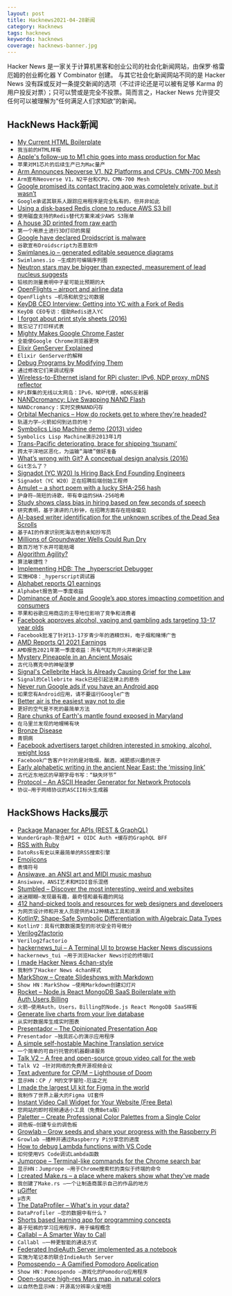 ```yaml
---
layout: post
title: Hacknews2021-04-28新闻
category: Hacknews
tags: hacknews
keywords: hacknews
coverage: hacknews-banner.jpg
---
```


Hacker News 是一家关于计算机黑客和创业公司的社会化新闻网站，由保罗·格雷厄姆的创业孵化器 Y Combinator 创建。
与其它社会化新闻网站不同的是 Hacker News 没有踩或反对一条提交新闻的选项（不过评论还是可以被有足够 Karma 的用户投反对票）；只可以赞或是完全不投票。简而言之，Hacker News 允许提交任何可以被理解为“任何满足人们求知欲”的新闻。

## HackNews Hack新闻


- [My Current HTML Boilerplate](https://www.matuzo.at/blog/html-boilerplate/)
- `我当前的HTML样板`
- [Apple's follow-up to M1 chip goes into mass production for Mac](https://asia.nikkei.com/Business/Tech/Semiconductors/Apple-s-follow-up-to-M1-chip-goes-into-mass-production-for-Mac)
- `苹果对M1芯片的后续生产已为Mac量产`
- [Arm Announces Neoverse V1, N2 Platforms and CPUs, CMN-700 Mesh](https://www.anandtech.com/show/16640/arm-announces-neoverse-v1-n2-platforms-cpus-cmn700-mesh)
- `Arm宣布Neoverse V1，N2平台和CPU，CMN-700 Mesh`
- [Google promised its contact tracing app was completely private, but it wasn’t](https://themarkup.org/privacy/2021/04/27/google-promised-its-contact-tracing-app-was-completely-private-but-it-wasnt)
- `Google承诺其联系人跟踪应用程序是完全私有的，但并非如此`
- [Using a disk-based Redis clone to reduce AWS S3 bill](https://wakatime.com/blog/45-using-a-diskbased-redis-clone-to-reduce-aws-s3-bill)
- `使用磁盘支持的Redis替代方案来减少AWS S3账单`
- [A house 3D printed from raw earth](https://www.itsnicethat.com/news/tecla-house-mario-cucinella-wasp-architecture-270421)
- `第一个用原土进行3D打印的房屋`
- [Google have declared Droidscript is malware](https://groups.google.com/g/androidscript/c/Mbh5TZ6YYnA/m/GflwflqaDAAJ)
- `谷歌宣布Droidscript为恶意软件`
- [Swimlanes.io – generated editable sequence diagrams](https://swimlanes.io/)
- `Swimlanes.io –生成的可编辑序列图`
- [Neutron stars may be bigger than expected, measurement of lead nucleus suggests](https://www.sciencemag.org/news/2021/04/neutron-stars-may-be-bigger-expected-measurement-lead-nucleus-suggests)
- `铅核的测量表明中子星可能比预期的大`
- [OpenFlights – airport and airline data](https://openflights.org/data.html)
- `OpenFlights –机场和航空公司数据`
- [KeyDB CEO Interview: Getting into YC with a Fork of Redis](https://console.dev/qa/keydb-john-sully/)
- `KeyDB CEO专访：借助Redis进入YC`
- [I forgot about print style sheets (2016)](https://www.matuzo.at/blog/i-totally-forgot-about-print-style-sheets/)
- `我忘记了打印样式表`
- [Mighty Makes Google Chrome Faster](https://www.mightyapp.com/)
- `全能使Google Chrome浏览器更快`
- [Elixir GenServer Explained](https://papercups.io/blog/genserver)
- `Elixir GenServer的解释`
- [Debug Programs by Modifying Them](https://merveilles.town/@akkartik/106138280776488247)
- `通过修改它们来调试程序`
- [Wireless-to-Ethernet island for RPi cluster: IPv6, NDP proxy, mDNS reflector](https://vladimir.varank.in/notes/2021/04/wireless-to-ethernet-island-for-homelab-cluster-ipv6-ndp-proxy-and-mdns-reflector/)
- `RPi群集的无线以太网岛：IPv6，NDP代理，mDNS反射器`
- [NANDcromancy: Live Swapping NAND Flash](https://www.atredis.com/blog/2021/4/23/live-nand-swap)
- `NANDcromancy：实时交换NAND闪存`
- [Orbital Mechanics – How do rockets get to where they're headed?](https://steemit.com/steemstem/@alexdory/how-do-rockets-really-get-to-where-they-re-headed-orbital-mechanics)
- `轨道力学–火箭如何到达目的地？`
- [Symbolics Lisp Machine demo (2013) video](https://www.youtube.com/watch?v=o4-YnLpLgtk)
- `Symbolics Lisp Machine演示2013年1月`
- [Trans-Pacific deteriorating, brace for shipping ‘tsunami’](https://www.freightwaves.com/news/flexport-trans-pacific-deteriorating-brace-for-shipping-tsunami)
- `跨太平洋地区恶化，为运输“海啸”做好准备`
- [What’s wrong with Git? A conceptual design analysis (2016)](https://blog.acolyer.org/2016/10/24/whats-wrong-with-git-a-conceptual-design-analysis/)
- `Git怎么了？`
- [Signadot (YC W20) Is Hiring Back End Founding Engineers](https://www.workatastartup.com/jobs/42298)
- `Signadot（YC W20）正在招聘后端创始工程师`
- [Amulet – a short poem with a lucky SHA-256 hash](https://text.bargains/amulet/)
- `护身符–简短的诗歌，带有幸运的SHA-256哈希`
- [Study shows class bias in hiring based on few seconds of speech](https://news.yale.edu/2019/10/21/yale-study-shows-class-bias-hiring-based-few-seconds-speech)
- `研究表明，基于演讲的几秒钟，在招聘方面存在班级偏见`
- [AI-based writer identification for the unknown scribes of the Dead Sea Scrolls](https://journals.plos.org/plosone/article?id=10.1371/journal.pone.0249769)
- `基于AI的作家识别死海古卷的未知抄写员`
- [Millions of Groundwater Wells Could Run Dry](https://www.scientificamerican.com/article/millions-of-groundwater-wells-could-run-dry/)
- `数百万地下水井可能枯竭`
- [Algorithm Agility?](https://www.tbray.org/ongoing/When/202x/2021/04/24/Algorithm-Agility)
- `算法敏捷性？`
- [Implementing HDB: The _hyperscript Debugger](https://denizaksimsek.com/2021/the-implementation-of-hdb/)
- `实施HDB：_hyperscript调试器`
- [Alphabet reports Q1 earnings](https://www.cnbc.com/2021/04/27/alphabet-goog-earnings-q1-2021.html)
- `Alphabet报告第一季度收益`
- [Dominance of Apple and Google’s app stores impacting competition and consumers](https://www.accc.gov.au/media-release/dominance-of-apple-and-google%E2%80%99s-app-stores-impacting-competition-and-consumers)
- `苹果和谷歌应用商店的主导地位影响了竞争和消费者`
- [Facebook approves alcohol, vaping and gambling ads targeting 13-17 year olds](https://www.abc.net.au/news/2021-04-28/facebook-instagram-teenager-tageted-advertising-alcohol-vaping/100097590)
- `Facebook批准了针对13-17岁青少年的酒精饮料，电子烟和赌博广告`
- [AMD Reports Q1 2021 Earnings](https://www.anandtech.com/show/16645/amd-reports-q1-2021-earnings-firing-on-all-cylinders)
- `AMD报告2021年第一季度收益：所有气缸均开火并刷新记录`
- [Mystery Pineapple in an Ancient Mosaic](https://eyesofrome.com/blog/eyes-on-storytelling/mystery-in-an-ancient-mosaic)
- `古代马赛克中的神秘菠萝`
- [Signal's Cellebrite Hack Is Already Causing Grief for the Law](https://gizmodo.com/signals-cellebrite-hack-is-already-causing-grief-for-th-1846773797)
- `Signal的Cellebrite Hack已经引起法律上的悲伤`
- [Never run Google ads if you have an Android app](https://danfabulich.medium.com/never-run-google-ads-if-you-have-an-android-app-897a20604450)
- `如果您有Android应用，请不要运行Google广告`
- [Better air is the easiest way not to die](https://dynomight.net/air/)
- `更好的空气是不死的最简单方法`
- [Rare chunks of Earth's mantle found exposed in Maryland](https://www.nationalgeographic.com/science/article/rare-chunks-of-earths-mantle-found-exposed-in-maryland)
- `在马里兰发现的地幔稀有块`
- [Bronze Disease](https://www.brown.edu/Departments/Joukowsky_Institute/courses/greekpast/4867.html)
- `青铜病`
- [Facebook advertisers target children interested in smoking, alcohol, weight loss](https://www.theguardian.com/technology/2021/apr/28/facebook-allows-advertisers-to-target-children-interested-in-smoking-alcohol-and-weight-loss)
- `Facebook广告客户针对的是对吸烟，酗酒，减肥感兴趣的孩子`
- [Early alphabetic writing in the ancient Near East: the ‘missing link’](https://www.cambridge.org/core/journals/antiquity/article/early-alphabetic-writing-in-the-ancient-near-east-the-missing-link-from-tel-lachish/C73F769B7CF3A7E4E2607958A096B7D8)
- `古代近东地区的早期字母书写：“缺失环节”`
- [Protocol – An ASCII Header Generator for Network Protocols](http://www.luismg.com/protocol/)
- `协议–用于网络协议的ASCII标头生成器`


## HackShows Hacks展示

- [ Package Manager for APIs (REST & GraphQL)](https://wundergraph.com/)
- `WunderGraph-聚合API + OIDC Auth +缓存的GraphQL BFF`
- [ RSS with Ruby](https://github.com/davidesantangelo/dato.rss)
- `DatoRss有史以来最简单的RSS搜索引擎`
- [ Emojicons](https://emojicons.netlify.app/)
- `表情符号`
- [ Ansiwave, an ANSI art and MIDI music mashup](https://github.com/oakes/ansiwave)
- `Ansiwave，ANSI艺术和MIDI音乐混搭`
- [ Stumbled – Discover the most interesting, weird and websites](https://stumbled.cc/)
- `迷迷糊糊–发现最有趣，最奇怪和最有趣的网站`
- [ 412 hand-picked tools and resources for web designers and developers](https://toolkit.addy.codes/)
- `为网页设计师和开发人员提供的412种精选工具和资源`
- [ Kotlin∇: Shape-Safe Symbolic Differentiation with Algebraic Data Types](https://github.com/breandan/kotlingrad)
- `Kotlin∇：具有代数数据类型的形状安全符号微分`
- [ Verilog2factorio](https://github.com/Redcrafter/verilog2factorio/)
- `Verilog2factorio`
- [ hackernews_tui – A Terminal UI to browse Hacker News discussions](https://github.com/aome510/hackernews-TUI)
- `hackernews_tui –用于浏览Hacker News讨论的终端UI`
- [ I made Hacker News 4chan-style](https://hnchan.netlify.app)
- `我制作了Hacker News 4chan样式`
- [ MarkShow – Create Slideshows with Markdown](https://mark.show)
- `Show HN：MarkShow –使用Markdown创建幻灯片`
- [ Rocket – Node.js React MongoDB SaaS Boilerplate with Auth,Users,Billing](https://rocketapp.me/)
- `火箭–使用Auth，Users，Billing的Node.js React MongoDB SaaS样板`
- [ Generate live charts from your live database](https://www.chartello.com/)
- `从实时数据库生成实时图表`
- [ Presentador – The Opinionated Presentation App](https://presentador.app)
- `Presentador –独具匠心的演示应用程序`
- [ A simple self-hostable Machine Translation service](https://github.com/SpecializedGeneralist/translator)
- `一个简单的可自行托管的机器翻译服务`
- [ Talk V2 – A free and open-source group video call for the web](https://usetalk.io)
- `Talk V2 –针对网络的免费开源视频会议`
- [ Text adventure for CP/M – Lighthouse of Doom](https://github.com/skx/lighthouse-of-doom)
- `显示HN：CP / M的文字冒险-厄运之光`
- [ I made the largest UI kit for Figma in the world](https://stratumkit.com/)
- `我制作了世界上最大的Figma UI套件`
- [ Instant Video Call Widget for Your Website (Free Beta)](https://www.vidiwise.com/)
- `您网站的即时视频通话小工具（免费Beta版）`
- [ Paletter – Create Professional Color Palettes from a Single Color](https://www.paletter.app)
- `调色板–创建专业的调色板`
- [ Growlab – Grow seeds and share your progress with the Raspberry Pi](https://github.com/alexellis/growlab/blob/master/README.md)
- `Growlab –播种并通过Raspberry Pi分享您的进度`
- [ How to debug Lambda functions with VS Code](https://serverless-stack.com/examples/how-to-debug-lambda-functions-with-visual-studio-code.html)
- `如何使用VS Code调试Lambda函数`
- [ Jumprope – Terminal-like commands for the Chrome search bar](http://jumprope.ai/)
- `显示HN：Jumprope –用于Chrome搜索栏的类似于终端的命令`
- [ I created Make.rs – a place where makers show what they've made](https://make.rs)
- `我创建了Make.rs –一个让制造商展示自己的作品的地方`
- [ μGiffer](https://iobureau.com/ugiffer/)
- `μ吉夫`
- [ The DataProfiler – What's in your data?](https://github.com/capitalone/DataProfiler)
- `DataProfiler –您的数据中有什么？`
- [ Shorts based learning app for programming concepts](https://play.google.com/store/apps/details?id=com.microideation.app)
- `基于短裤的学习应用程序，用于编程概念`
- [ Callabl – A Smarter Way to Call](https://callabl.com/)
- `Callabl –一种更智能的通话方式`
- [ Federated IndieAuth Server implemented as a notebook](https://observablehq.com/@endpointservices/auth)
- `实施为笔记本的联合IndieAuth Server`
- [ Pomospendo – A Gamified Pomodoro Application](https://zaataylor.github.io/pomospendo/)
- `Show HN：Pomospendo –游戏化的Pomodoro应用程序`
- [ Open-source high-res Mars map, in natural colors](https://mars26.com/)
- `以自然色显示HN：开源高分辨率火星地图`

